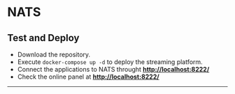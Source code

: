 # NATS

## Test and Deploy

- Download the repository.
- Execute `docker-compose up -d` to deploy the streaming platform.
- Connect the applications to NATS throught **<http://localhost:8222/>**
- Check the online panel at **<http://localhost:8222/>**

***
